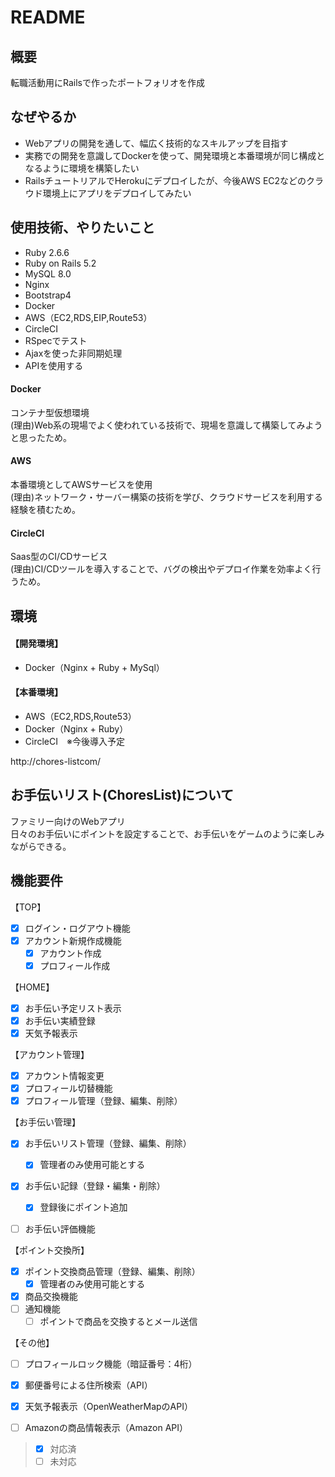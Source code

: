 # README

## 概要
転職活動用にRailsで作ったポートフォリオを作成  

## なぜやるか
- Webアプリの開発を通して、幅広く技術的なスキルアップを目指す
- 実務での開発を意識してDockerを使って、開発環境と本番環境が同じ構成となるように環境を構築したい
- RailsチュートリアルでHerokuにデプロイしたが、今後AWS EC2などのクラウド環境上にアプリをデプロイしてみたい


## 使用技術、やりたいこと 
- Ruby 2.6.6
- Ruby on Rails 5.2
- MySQL 8.0
- Nginx
- Bootstrap4
- Docker
- AWS（EC2,RDS,EIP,Route53）
- CircleCI
- RSpecでテスト
- Ajaxを使った非同期処理
- APIを使用する


#### Docker
コンテナ型仮想環境  
(理由)Web系の現場でよく使われている技術で、現場を意識して構築してみようと思ったため。

#### AWS
本番環境としてAWSサービスを使用  
(理由)ネットワーク・サーバー構築の技術を学び、クラウドサービスを利用する経験を積むため。

#### CircleCI
Saas型のCI/CDサービス  
(理由)CI/CDツールを導入することで、バグの検出やデプロイ作業を効率よく行うため。




## 環境
#### 【開発環境】
- Docker（Nginx + Ruby + MySql）

#### 【本番環境】
- AWS（EC2,RDS,Route53）
- Docker（Nginx + Ruby）
- CircleCI　※今後導入予定

http://chores-listcom/

## お手伝いリスト(ChoresList)について
ファミリー向けのWebアプリ   
日々のお手伝いにポイントを設定することで、お手伝いをゲームのように楽しみながらできる。

## 機能要件
【TOP】
- [x] ログイン・ログアウト機能
- [x] アカウント新規作成機能
  - [x] アカウント作成
  - [x] プロフィール作成

【HOME】
- [x] お手伝い予定リスト表示
- [x] お手伝い実績登録
- [x] 天気予報表示

【アカウント管理】
- [x] アカウント情報変更
- [x] プロフィール切替機能
- [x] プロフィール管理（登録、編集、削除）

【お手伝い管理】
- [x] お手伝いリスト管理（登録、編集、削除）
  - [x] 管理者のみ使用可能とする
- [x] お手伝い記録（登録・編集・削除）
  - [x] 登録後にポイント追加
- [ ] お手伝い評価機能


【ポイント交換所】
- [x] ポイント交換商品管理（登録、編集、削除）
  - [x] 管理者のみ使用可能とする
- [x] 商品交換機能
- [ ] 通知機能
  - [ ] ポイントで商品を交換するとメール送信

【その他】
- [ ] プロフィールロック機能（暗証番号：4桁）
- [x] 郵便番号による住所検索（API）
- [x] 天気予報表示（OpenWeatherMapのAPI）
- [ ] Amazonの商品情報表示（Amazon API）


> - [x] 対応済
> - [ ] 未対応